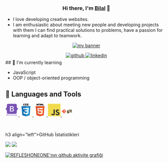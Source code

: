 <h3 align="center">
 Hi there, I'm <a href="#" target="_blank" rel="noreferrer">Bilal</a> 👋
</h3>

- I love developing creative websites.
- I am enthusiastic about meeting new people and developing projects with them
  I can find practical solutions to problems, have a passion for learning and adapt to teamwork.

<p align="center">
  <a href="#" target="_blank" rel="noreferrer"><img src="https://smartpro.com.tr/wp-content/uploads/2020/02/javascript-nedir-javascript-kodlari.jpg" alt="my banner"></a>
</p>
<div align="center">
   
   <a href="https://github.com/REFLESHONEONE" target="_blank">
      <img src=https://img.shields.io/badge/github-%2324292e.svg?&style=for-the-badge&logo=github&logoColor=white alt=github style="margin-bottom: 5px;" />
   </a>
   </a>
   <a href="https://linkedin.com/in/" target="_blank">
      <img src=https://img.shields.io/badge/linkedin-%231E77B5.svg?&style=for-the-badge&logo=linkedin&logoColor=white alt=linkedin style="margin-bottom: 5px;" />
   </a>
   </div>
## 🌱 I'm currently learning

- JavaScript
- OOP / object-oriented programming

## 💼 Languages and Tools

<p align="left" dir="auto"> <a href="https://getbootstrap.com" rel="nofollow"> <img src="https://raw.githubusercontent.com/devicons/devicon/master/icons/bootstrap/bootstrap-plain-wordmark.svg" alt="bootstrap" width="40" height="40" style="max-width: 100%;"> </a> <a href="https://www.w3schools.com/css/" rel="nofollow"> <img src="https://raw.githubusercontent.com/devicons/devicon/master/icons/css3/css3-original-wordmark.svg" alt="css3" width="40" height="40" style="max-width: 100%;"> </a>  <a href="https://www.w3.org/html/" rel="nofollow"> <img src="https://raw.githubusercontent.com/devicons/devicon/master/icons/html5/html5-original-wordmark.svg" alt="html5" width="40" height="40" style="max-width: 100%;"> </a> <a href="https://developer.mozilla.org/en-US/docs/Web/JavaScript" rel="nofollow"> <img src="https://raw.githubusercontent.com/devicons/devicon/master/icons/javascript/javascript-original.svg" alt="javascript" width="40" height="40" style="max-width: 100%;"> </a> <a href="https://reactjs.org/" rel="nofollow"> <img height="32" src="https://raw.githubusercontent.com/github/explore/80688e429a7d4ef2fca1e82350fe8e3517d3494d/topics/git/git.png" style="max-width: 100%;"></a> </a> </p>
<br>

h3 align="left">GitHub İstatistikleri</h3>

<p hizalama="sol">
   <img width="48%" src="https://github-readme-stats.vercel.app/api?username=REFLESHONEONE&show_icons=true&theme=tokyonight" />
   <img width="%48" src="https://github-readme-streak-stats.herokuapp.com/?user=REFLESHONEONE&theme=tokyonight" />
   
   [![ REFLESHONEONE'nın github aktivite grafiği ](https://activity-graph.herokuapp.com/graph?username=REFLESHONEONE&theme=react-dark)](https://git.io/REFLESHONEONE)
</p>

